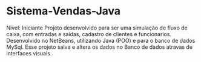 # Sistema-Vendas-Java
Nivel: Iniciante
Projeto desenvolvido para ser uma simulação de fluxo de caixa, com entradas e saidas, cadastro de clientes e funcionarios.
Desenvolvido no NetBeans, utilizando Java (POO) e para o banco de dados MySql.
Esse projeto salva e altera os dados no Banco de dados atravas de interfaces visuais.


